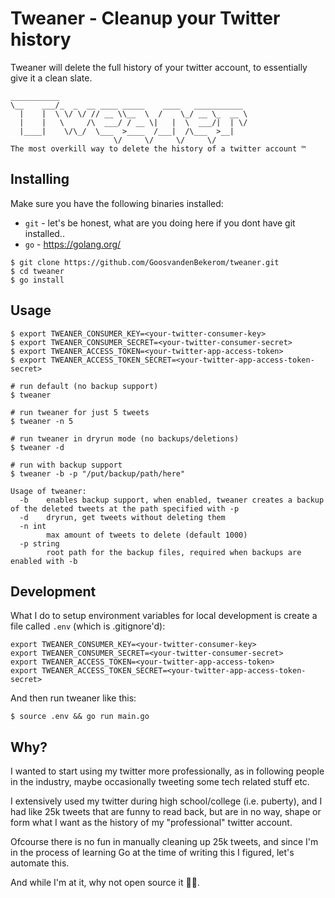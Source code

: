 # Tweaner - Cleanup your Twitter history

Tweaner will delete the full history of your twitter account,
to essentially give it a clean slate.

```
___________
\__    ___/_  _  __ ____ _____    ____   ___________
  |    |  \ \/ \/ // __ \\__  \  /    \_/ __ \_  __ \
  |    |   \     /\  ___/ / __ \|   |  \  ___/|  | \/
  |____|    \/\_/  \___  >____  /___|  /\___  >__|
                       \/     \/     \/     \/
The most overkill way to delete the history of a twitter account ™
```

## Installing

Make sure you have the following binaries installed:

- `git` - let's be honest, what are you doing here if you dont have git installed..
- `go` - https://golang.org/

```
$ git clone https://github.com/GoosvandenBekerom/tweaner.git
$ cd tweaner
$ go install
```

## Usage

```
$ export TWEANER_CONSUMER_KEY=<your-twitter-consumer-key>
$ export TWEANER_CONSUMER_SECRET=<your-twitter-consumer-secret>
$ export TWEANER_ACCESS_TOKEN=<your-twitter-app-access-token>
$ export TWEANER_ACCESS_TOKEN_SECRET=<your-twitter-app-access-token-secret>

# run default (no backup support)
$ tweaner

# run tweaner for just 5 tweets
$ tweaner -n 5

# run tweaner in dryrun mode (no backups/deletions)
$ tweaner -d

# run with backup support
$ tweaner -b -p "/put/backup/path/here"

Usage of tweaner:
  -b    enables backup support, when enabled, tweaner creates a backup of the deleted tweets at the path specified with -p
  -d    dryrun, get tweets without deleting them
  -n int
        max amount of tweets to delete (default 1000)
  -p string
        root path for the backup files, required when backups are enabled with -b
```

## Development

What I do to setup environment variables for local development is create a file called `.env` (which is .gitignore'd):

```
export TWEANER_CONSUMER_KEY=<your-twitter-consumer-key>
export TWEANER_CONSUMER_SECRET=<your-twitter-consumer-secret>
export TWEANER_ACCESS_TOKEN=<your-twitter-app-access-token>
export TWEANER_ACCESS_TOKEN_SECRET=<your-twitter-app-access-token-secret>
```

And then run tweaner like this:

```
$ source .env && go run main.go
```

## Why?

I wanted to start using my twitter more professionally, as in following people in the industry,
maybe occasionally tweeting some tech related stuff etc.

I extensively used my twitter during high school/college (i.e. puberty), and I had like 25k tweets that are funny to read back,
but are in no way, shape or form what I want as the history of my "professional" twitter account.

Ofcourse there is no fun in manually cleaning up 25k tweets,
and since I'm in the process of learning Go at the time of writing this I figured, let's automate this.

And while I'm at it, why not open source it 🤷‍♂️.
